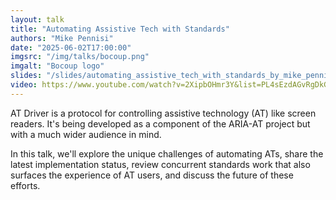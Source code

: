 ```yaml
---
layout: talk
title: "Automating Assistive Tech with Standards"
authors: "Mike Pennisi"
date: "2025-06-02T17:00:00"
imgsrc: "/img/talks/bocoup.png"
imgalt: "Bocoup logo"
slides: "/slides/automating_assistive_tech_with_standards_by_mike_pennisi.pdf"
video: https://www.youtube.com/watch?v=2XipbOHmr3Y&list=PL4sEzdAGvRgDkGm0XYou_lJ5wdmIi7FJY
---
```


AT Driver is a protocol for controlling assistive technology (AT) like screen readers. It's being developed as a component of the ARIA-AT project but with a much wider audience in mind.

In this talk, we'll explore the unique challenges of automating ATs, share the latest implementation status, review concurrent standards work that also surfaces the experience of AT users, and discuss the future of these efforts.

